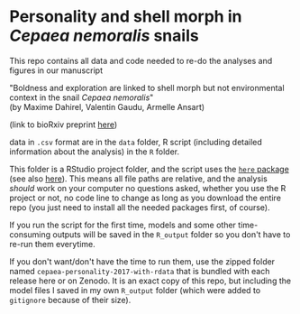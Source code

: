 # Personality and shell morph in *Cepaea nemoralis* snails

This repo contains all data and code needed to re-do the analyses and figures in our manuscript

"Boldness and exploration are linked to shell morph but not environmental context in the snail *Cepaea nemoralis*"  
(by Maxime Dahirel, Valentin Gaudu, Armelle Ansart)

(link to bioRxiv preprint [here](https://doi.org/10.1101/866947))

data in `.csv` format are in the `data` folder, R script (including detailed information about the analysis) in the `R` folder.

This folder is a RStudio project folder, and the script uses the [`here` package](https://here.r-lib.org/) (see also [here](https://github.com/jennybc/here_here)). 
This means all file paths are relative, and the analysis *should* work on your computer no questions asked, whether you use the R project or not, no code line to change as long as you download the entire repo (you just need to install all the needed packages first, of course).

If you run the script for the first time, models and some other time-consuming outputs will be saved in the `R_output` folder so you don't have to re-run them everytime. 

If you don't want/don't have the time to run them, use the zipped folder named `cepaea-personality-2017-with-rdata` that is bundled with each release here or on Zenodo. It is an exact copy of this repo, but including the model files I saved in my own `R_output` folder (which were added to `gitignore` because of their size).
